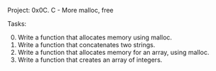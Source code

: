 Project: 0x0C. C - More malloc, free

Tasks:

0. Write a function that allocates memory using malloc.
1. Write a function that concatenates two strings.
2. Write a function that allocates memory for an array, using malloc.
3. Write a function that creates an array of integers.
